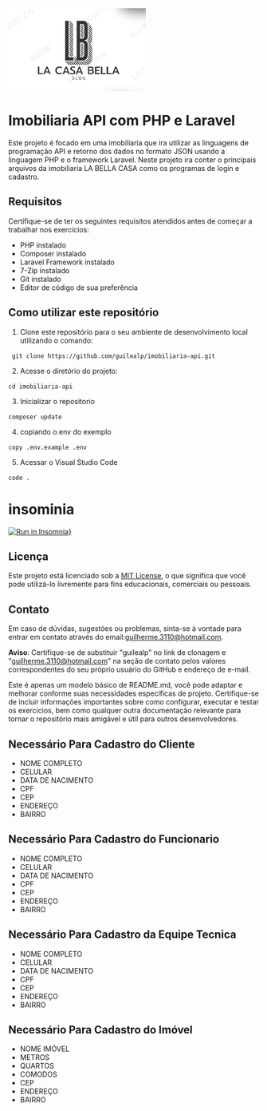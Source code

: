 <img src="/resources/css/Captura de Tela (3).png">

# Imobiliaria API com PHP e Laravel

Este projeto é focado em uma imobiliaria que ira utilizar as linguagens de programação API e retorno dos dados no formato JSON usando a linguagem PHP e o framework Laravel.
Neste projeto ira conter o principais arquivos da imobiliaria LA BELLA CASA como os programas de login e cadastro.

## Requisitos

Certifique-se de ter os seguintes requisitos atendidos antes de começar a trabalhar nos exercícios:

- PHP instalado
- Composer instalado
- Laravel Framework instalado
- 7-Zip instalado
- Git instalado
- Editor de código de sua preferência

## Como utilizar este repositório

1. Clone este repositório para o seu ambiente de desenvolvimento local utilizando o comando:
```
 git clone https://github.com/guilealp/imobiliaria-api.git
```
2. Acesse o diretório do projeto:
```
cd imobiliaria-api
```
3. Inicializar o repositorio
```
composer update
```
4. copiando o.env do exemplo
```
copy .env.example .env
```
5. Acessar o Visual Studio Code
```
code .
```
# insominia

[![Run in Insomnia}](https://insomnia.rest/images/run.svg)](https://insomnia.rest/run/?label=imoniliaria%20API&uri=https%3A%2F%2Fraw.githubusercontent.com%2Fguilealp%2Fimobiliaria-api%2Fmain%2FINSOMINIA.JSON%3Ftoken%3DGHSAT0AAAAAACGBYJJ3LSPJ6SG2Q47VZ5UGZGSEVWQ)

## Licença

Este projeto está licenciado sob a [MIT License](LICENSE), o que significa que você pode utilizá-lo livremente para fins educacionais, comerciais ou pessoais.

## Contato

Em caso de dúvidas, sugestões ou problemas, sinta-se à vontade para entrar em contato através do email:guilherme.3110@hotmail.com.

**Aviso**: Certifique-se de substituir "guilealp" no link de clonagem e "guilherme.3110@hotmail.com" na seção de contato pelos valores correspondentes do seu próprio usuário do GitHub e endereço de e-mail.

Este é apenas um modelo básico de README.md, você pode adaptar e melhorar conforme suas necessidades específicas de projeto. Certifique-se de incluir informações importantes sobre como configurar, executar e testar os exercícios, bem como qualquer outra documentação relevante para tornar o repositório mais amigável e útil para outros desenvolvedores.

## Necessário Para Cadastro do Cliente

* NOME COMPLETO
* CELULAR
* DATA DE NACIMENTO
* CPF 
* CEP 
* ENDEREÇO 
* BAIRRO

## Necessário Para Cadastro do Funcionario

* NOME COMPLETO
* CELULAR
* DATA DE NACIMENTO
* CPF 
* CEP 
* ENDEREÇO 
* BAIRRO

## Necessário Para Cadastro da Equipe Tecnica

* NOME COMPLETO
* CELULAR
* DATA DE NACIMENTO
* CPF 
* CEP 
* ENDEREÇO 
* BAIRRO

## Necessário Para Cadastro do Imóvel

* NOME IMÓVEL
* METROS
* QUARTOS
* COMODOS
* CEP 
* ENDEREÇO 
* BAIRRO
